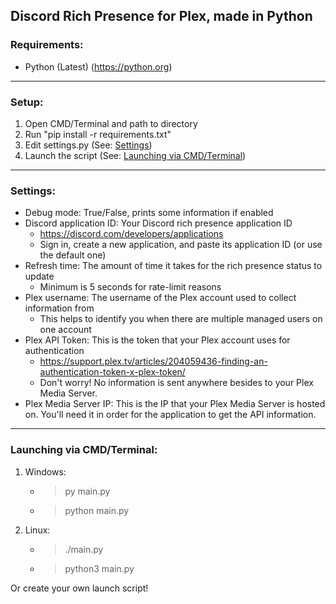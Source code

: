 ## Discord Rich Presence for Plex, made in Python

### Requirements:
- Python (Latest) (https://python.org)

---

### Setup:
1. Open CMD/Terminal and path to directory
2. Run "pip install -r requirements.txt"
3. Edit settings.py (See: [Settings](#settings))
4. Launch the script (See: [Launching via CMD/Terminal](#launching-via-cmdterminal))

---

### Settings:
- Debug mode: True/False, prints some information if enabled
- Discord application ID: Your Discord rich presence application ID
    - https://discord.com/developers/applications
    - Sign in, create a new application, and paste its application ID (or use the default one)
- Refresh time: The amount of time it takes for the rich presence status to update
    - Minimum is 5 seconds for rate-limit reasons
- Plex username: The username of the Plex account used to collect information from
    - This helps to identify you when there are multiple managed users on one account
- Plex API Token: This is the token that your Plex account uses for authentication
    - https://support.plex.tv/articles/204059436-finding-an-authentication-token-x-plex-token/
    - Don't worry! No information is sent anywhere besides to your Plex Media Server.
- Plex Media Server IP: This is the IP that your Plex Media Server is hosted on. You'll need it in order for the application to get the API information.

---

### Launching via CMD/Terminal:
1. Windows:
   - >py main.py
   - >python main.py
2. Linux: 
   - >./main.py  
   - >python3 main.py

Or create your own launch script!